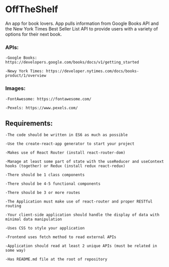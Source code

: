 # OffTheShelf
An app for book lovers. App pulls information from Google Books API and the New York Times Best Seller List API to provide users with a variety of options for their next book.

### APIs:
    -Google Books: https://developers.google.com/books/docs/v1/getting_started

    -Newy York Times: https://developer.nytimes.com/docs/books-product/1/overview

### Images: 
    -FontAwesome: https://fontawesome.com/

    -Pexels: https://www.pexels.com/

## Requirements:

    -The code should be written in ES6 as much as possible

    -Use the create-react-app generator to start your project 

    -Makes use of React Router (install react-router-dom)

    -Manage at least some part of state with the useReducer and useContext hooks (together) or Redux (install redux react-redux) 

    -There should be 1 class components 

    -There should be 4-5 functional components

    -There should be 3 or more routes

    -The Application must make use of react-router and proper RESTful routing 

    -Your client-side application should handle the display of data with minimal data manipulation

    -Uses CSS to style your application

    -Frontend uses fetch method to read external APIs

    -Application should read at least 2 unique APIs (must be related in some way)

    -Has README.md file at the root of repository

